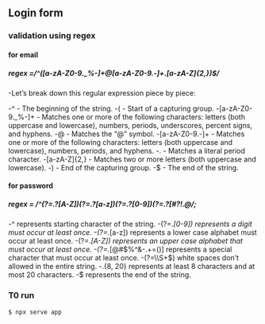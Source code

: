 ## Login form

### validation using regex

#### for email

##### regex =/^([a-zA-Z0-9._%-]+@[a-zA-Z0-9.-]+\.[a-zA-Z]{2,})$/

-Let’s break down this regular expression piece by piece:

-^ - The beginning of the string.
-( - Start of a capturing group. -[a-zA-Z0-9._%-]+ - Matches one or more of the following characters: letters (both uppercase and lowercase), numbers, periods, underscores, percent signs, and hyphens.
-@ - Matches the “@” symbol. -[a-zA-Z0-9.-]+ - Matches one or more of the following characters: letters (both uppercase and lowercase), numbers, periods, and hyphens.
-\. - Matches a literal period character. -[a-zA-Z]{2,} - Matches two or more letters (both uppercase and lowercase).
-) - End of the capturing group.
-$ - The end of the string.

#### for password

##### regex = /^(?=._?[A-Z])(?=._?[a-z])(?=._?[0-9])(?=._?[#?!.@$%^&*-]).{8,20}$/;

-^ represents starting character of the string.
-(?=._[0-9]) represents a digit must occur at least once.
-(?=._[a-z]) represents a lower case alphabet must occur at least once.
-(?=._[A-Z]) represents an upper case alphabet that must occur at least once.
-(?=._[@#$%^&-.+=()] represents a special character that must occur at least once.
-(?=\\S+$) white spaces don’t allowed in the entire string.
-.{8, 20} represents at least 8 characters and at most 20 characters.
-$ represents the end of the string.

### T0 run

```sh
$ npx serve app
```
